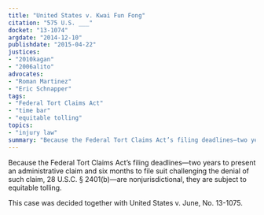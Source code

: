 ```yaml
---
title: "United States v. Kwai Fun Fong"
citation: "575 U.S. ___"
docket: "13-1074"
argdate: "2014-12-10"
publishdate: "2015-04-22"
justices:
- "2010kagan"
- "2006alito"
advocates:
- "Roman Martinez"
- "Eric Schnapper"
tags:
- "Federal Tort Claims Act"
- "time bar"
- "equitable tolling"
topics:
- "injury law"
summary: "Because the Federal Tort Claims Act’s filing deadlines—two years to present an administrative claim and six months to file suit challenging the denial of such claim, 28 U.S.C. § 2401(b)—are nonjurisdictional, they are subject to equitable tolling."
---
```

Because the Federal Tort Claims Act’s filing deadlines—two years to present an administrative claim and six months to file suit challenging the denial of such claim, 28 U.S.C. § 2401(b)—are nonjurisdictional, they are subject to equitable tolling.

This case was decided together with United States v. June, No. 13-1075.